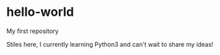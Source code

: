 # hello-world
My first repository 

Stiles here, I currently learning Python3 and can't wait to share my ideas!
